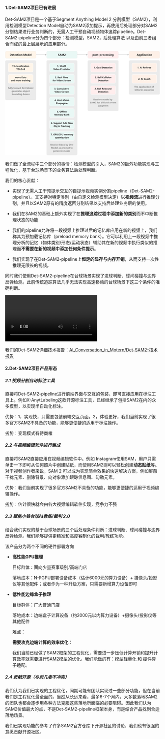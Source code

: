 #### 1.Det-SAM2项目已有进展

Det-SAM2项目是一个基于Segment Anything Model 2 分割模型（SAM2），利用检测模型Detection Model自动为SAM2添加提示，再使用后处理部分对SAM2分割结果进行业务判断的，无需人工干预自动视频物体追踪pipeline。Det-SAM2-pipeline分为四个部分：检测模型，SAM2，后处理算法 以及由前三者组合而成的最上层展示的应用部分。

<img src="./asset/Det-SAM2整体规划.jpg" alt="Det-SAM2整体规划" style="zoom:80%;" />

我们做了全流程中三个部分的事情：检测模型的引入，SAM2的额外功能实现与工程优化，基于台球场景下的业务算法后处理判断。

我们的核心贡献：

- 实现了无需人工干预提示交互的自提示视频实例分割pipeline（Det-SAM2-pipeline）。其支持对特定类别（由自定义检测模型决定）以**视频流**进行推理分割，并且以SAM2原有的精度返回分割结果以支持后处理业务层的使用。
- 我们在SAM2的基础上额外实现了在**推理追踪过程中添加新的类别**而不中断推理状态的功能

- 我们的pipeline允许将一段视频上推理过后的记忆库应用在新的视频上，我们称其为预加载记忆库（preload memory bank）。它可以利用上一段视频中推理分析的记忆（物体类别/形态/运动状态）辅助其在新的视频中执行类似的推理而**不需要在新的视频中添加任何条件提示**。

- 我们实现了在Det-SAM2-pipeline上**恒定的显存与内存开销**，从而支持一次性推理无限长的视频。



同时我们使用Det-SAM2-pipeline在台球场景实现了进球判断、球间碰撞与边界反弹检测。此前传统追踪算法几乎无法实现高速移动的台球场景下这三个条件的准确判断。

<video src="./asset/后处理可视化.webm"></video>



我们的Det-SAM2详细技术报告：[AI_Conversation_in_Motern/Det-SAM2-技术报告](https://github.com/motern88/AI_Conversation_in_Motern/blob/main/Det-SAM2-技术报告/技术报告.md)

#### 2.Det-SAM2项目产品形态

##### 2.1 视频分割自动标注工具

直接将Det-SAM2-pipeline进行前端界面与交互的包装，即可直接应用在标注工具上。例如X-AnytLabeling这款开源标注工具，已经继承了包括SAM2在内的众多模型，以实现半自动化标注。

优势：1，实现快，只需要包装前端交互页面。2，体验更好，我们当前实现了很多官方SAM2不具备的功能，能够更便捷的适用于标注操作。

劣势：变现模式有待商榷



##### 2.2 与视频编辑软件进行集成

直接将SAM2直接应用在视频编辑软件中。例如 Instagram使用SAM，用户只需单击一下即可从任何照片中创建贴纸，而使用SAM2则可以轻松创建**动态贴纸**等。对于视频创作者来说，SAM 2 可以成为实现简单效果的快速解决方案，例如屏蔽干扰元素、删除背景、向对象添加跟踪信息图、勾勒元素。

优势：我们当前实现了很多官方SAM2不具备的功能，能够更便捷的适用于视频编辑操作。

劣势：估计很快就会由各大视频编辑软件实现，竞争力不强



##### 2.3 赋能小铁台球AI教练/裁判 2.0

结合我们实现的基于台球场景的三个后处理条件判断：进球判断、球间碰撞与边界反弹检测。我们能够提供更精准和高度客制化的裁判/教练功能。

该产品分为两个不同的硬件部署方向

- **高性能GPU推理**

  目标群体：面向少量赛事级别/高端门店

  落地成本：N卡GPU部署设备成本（估计6000元的算力设备）+ 摄像头/投影仪等其他配件；或者作为一种升级方案，只需要新增算力设备即可



- **低性能边缘盒子推理**

  目标群体：广大普通门店

  落地成本：边端盒子计算设备（约2000元以内算力设备）+摄像头/投影仪等其他配件

  难点：

  **需要攻克边端计算的效率优化**：

  我们当前已经做了SAM2框架的工程优化，需要进一步压低计算开销和提升计算效率就需要进行SAM2模型的优化。我们能做的有：模型轻量化 和 硬件算子适配。



##### 2.4 贡献开源（与前几者不冲突）

我们认为我们已实现的工程优化，同期可能有团队实现过一些部分功能，但在当前我们是工程优化最全面的。当然从长远来看，最多6-7个月内，大多数落地SAM2的团队也都会逐步用各种方法克服这些落地所面临的必要阻碍。因此我们认为SAM2价值最大的点，不是Det-SAM2-pipeline框架本身，而是结合产品找到合适落地场景。

我们已实现功能的参考了许多SAM2官方仓库下开源社区的讨论，我们也有很强的意愿贡献开源社区。
